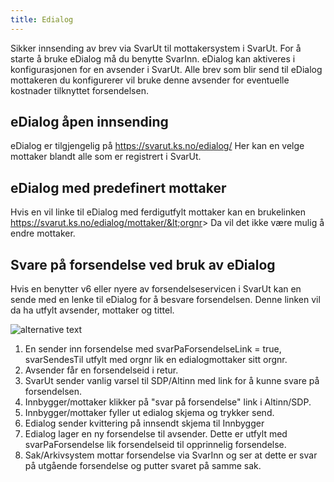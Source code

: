 ```yaml
---
title: Edialog
---
```


Sikker innsending av brev via SvarUt til mottakersystem i SvarUt. For å starte å bruke eDialog må du benytte SvarInn.
eDialog kan aktiveres i konfigurasjonen for en avsender i SvarUt. Alle brev som blir send til eDialog mottakeren du konfigurerer vil bruke denne avsender for eventuelle kostnader tilknyttet forsendelsen.

## eDialog åpen innsending
eDialog er tilgjengelig på https://svarut.ks.no/edialog/
Her kan en velge mottaker blandt alle som er registrert i SvarUt.

## eDialog med predefinert mottaker

Hvis en vil linke til eDialog med ferdigutfylt mottaker kan en brukelinken https://svarut.ks.no/edialog/mottaker/&lt;orgnr&gt;
Da vil det ikke være mulig å endre mottaker.



## Svare på forsendelse ved bruk av eDialog
Hvis en benytter v6 eller nyere av forsendelseservicen i SvarUt kan en sende med en lenke til eDialog for å besvare forsendelsen. Denne linken vil da ha utfylt avsender, mottaker og tittel.

![alternative text](http://www.plantuml.com/plantuml/proxy?src=https://raw.githubusercontent.com/wiki/ks-no/svarut-dokumentasjon/edialog/edialog.puml?2)

1. En sender inn forsendelse med svarPaForsendelseLink = true, svarSendesTil utfylt med orgnr lik en edialogmottaker sitt orgnr.
2. Avsender får en forsendelseid i retur.
3. SvarUt sender vanlig varsel til SDP/Altinn med link for å kunne svare på forsendelsen.
4. Innbygger/mottaker klikker på "svar på forsendelse" link i Altinn/SDP.
5. Innbygger/mottaker fyller ut edialog skjema og trykker send.
6. Edialog sender kvittering på innsendt skjema til Innbygger
6. Edialog lager en ny forsendelse til avsender. Dette er utfylt med svarPaForsendelse lik forsendelseid til opprinnelig forsendelse.
7. Sak/Arkivsystem mottar forsendelse via SvarInn og ser at dette er svar på utgående forsendelse og putter svaret på samme sak.



